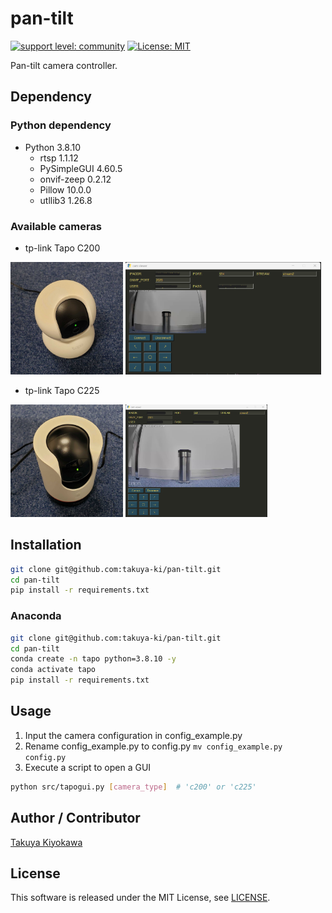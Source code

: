 # pan-tilt

[![support level: community](https://img.shields.io/badge/support%20level-community-lightgray.svg)](https://rosindustrial.org/news/2016/10/7/better-supporting-a-growing-ros-industrial-software-platform)
[![License: MIT](https://img.shields.io/badge/License-MIT-yellow.svg)](https://opensource.org/licenses/MIT)

Pan-tilt camera controller.

## Dependency

### Python dependency
- Python 3.8.10
  - rtsp        1.1.12
  - PySimpleGUI 4.60.5
  - onvif-zeep  0.2.12
  - Pillow      10.0.0
  - utllib3     1.26.8

### Available cameras
- tp-link Tapo C200  

<img src=image/c200.jpg height=180> <img src=image/c200_gui.png height=180>  

- tp-link Tapo C225  

<img src=image/c225.jpg height=180> <img src=image/c225_gui.png height=180>  


## Installation

```bash
git clone git@github.com:takuya-ki/pan-tilt.git
cd pan-tilt
pip install -r requirements.txt
```

### Anaconda

```bash
git clone git@github.com:takuya-ki/pan-tilt.git
cd pan-tilt
conda create -n tapo python=3.8.10 -y
conda activate tapo
pip install -r requirements.txt
```

## Usage
1. Input the camera configuration in config_example.py
2. Rename config_example.py to config.py `mv config_example.py config.py`
3. Execute a script to open a GUI
```bash
python src/tapogui.py [camera_type]  # 'c200' or 'c225'
```

## Author / Contributor

[Takuya Kiyokawa](https://takuya-ki.github.io/)

## License

This software is released under the MIT License, see [LICENSE](./LICENSE).
